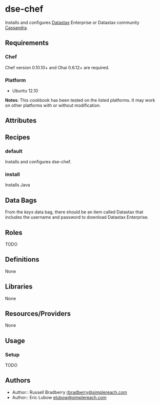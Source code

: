 dse-chef
========
Installs and configures [Datastax](http://www.datastax.com/) Enterprise or Datastax community [Cassandra](http://cassandra.apache.org/).

Requirements
------------

### Chef
Chef version 0.10.10+ and Ohai 0.6.12+ are required.

### Platform
* Ubuntu 12.10

**Notes**: This cookbook has been tested on the listed platforms. It may work on other platforms with or without modification.

Attributes
----------

Recipes
-------
### default
Installs and configures dse-chef.

### install
Installs Java

Data Bags
---------
From the *keys* data bag, there should be an item called Datastax that includes the username and password to download Datastax Enterprise.

Roles
-----
TODO

Definitions
-----------
None

Libraries
---------
None

Resources/Providers
-------------------
None

Usage
-----

### Setup
TODO

Authors
-------
- Author:: Russell Bradberry <rbradberry@simplereach.com>
- Author:: Eric Lubow <elubow@simplereach.com>

